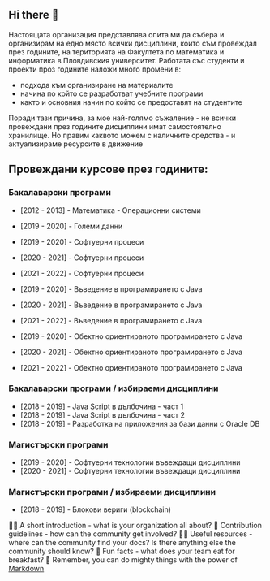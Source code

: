 ## Hi there 👋

Настоящата организация представлява опита ми да събера и организирам на едно място всички дисциплини, които съм провеждал през годините, на територията на Факултета по математика и информатика в Пловдивския университет.
Работата със студенти и проекти проз годините наложи много промени в:
- подхода към организиране на материалите
- начина по който се разработват учебните програми
- както и основния начин по който се предоставят на студентите

Поради тази причина, за мое най-голямо съжаление - не всички провеждани през годините дисциплини имат самостоятелно хранилище. Но правим каквото можем с наличните средства - и актуализираме ресурсите в движение

## **Провеждани курсове през годините:**

### Бакалаварски програми
- [2012 - 2013] - Математика - Операционни системи
- [2019 - 2020] - Големи данни 
- [2019 - 2020] - Софтуерни процеси 
- [2020 - 2021] - Софтуерни процеси 
- [2021 - 2022] - Софтуерни процеси

- [2019 - 2020] - Въведение в програмирането с Java
- [2020 - 2021] - Въведение в програмирането с Java
- [2021 - 2022] - Въведение в програмирането с Java

- [2019 - 2020] - Обектно ориентираното програмирането с Java 
- [2020 - 2021] - Обектно ориентираното програмирането с Java
- [2021 - 2022] - Обектно ориентираното програмирането с Java

### Бакалаварски програми / избираеми дисциплини
- [2018 - 2019] - Java Script в дълбочина - част 1
- [2018 - 2019] - Java Script в дълбочина - част 2
- [2018 - 2019] - Разработка на приложения за бази данни с Oracle DB

### Магистърски програми
- [2019 - 2020] - Софтуерни технологии въвеждащи дисциплини
- [2020 - 2021] - Софтуерни технологии въвеждащи дисциплини

### Магистърски програми / избираеми дисциплини
- [2018 - 2019] - Блокови вериги (blockchain)


🙋‍♀️ A short introduction - what is your organization all about?
🌈 Contribution guidelines - how can the community get involved?
👩‍💻 Useful resources - where can the community find your docs? Is there anything else the community should know?
🍿 Fun facts - what does your team eat for breakfast?
🧙 Remember, you can do mighty things with the power of [Markdown](https://docs.github.com/github/writing-on-github/getting-started-with-writing-and-formatting-on-github/basic-writing-and-formatting-syntax)
